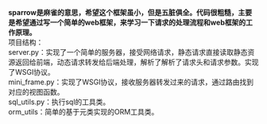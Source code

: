 **sparrow是麻雀的意思，希望这个框架虽小，但是五脏俱全。代码很粗糙，主要是希望通过写一个简单的web框架，来学习一下请求的处理流程和web框架的工作原理。**<br />项目结构：<br />server.py：实现了一个简单的服务器，接受网络请求，静态请求直接读取静态资源返回给前端，动态请求转发给后端处理，解析了解析了请求头和请求参数。实现了WSGI协议。<br />mini_frame.py：实现了WSGI协议，接收服务器转发过来的请求，通过路由找到对应的视图函数。<br />sql_utils.py：执行sql的工具类。<br />orm_utils：简单的基于元类实现的ORM工具类。<br />​

​<br />

